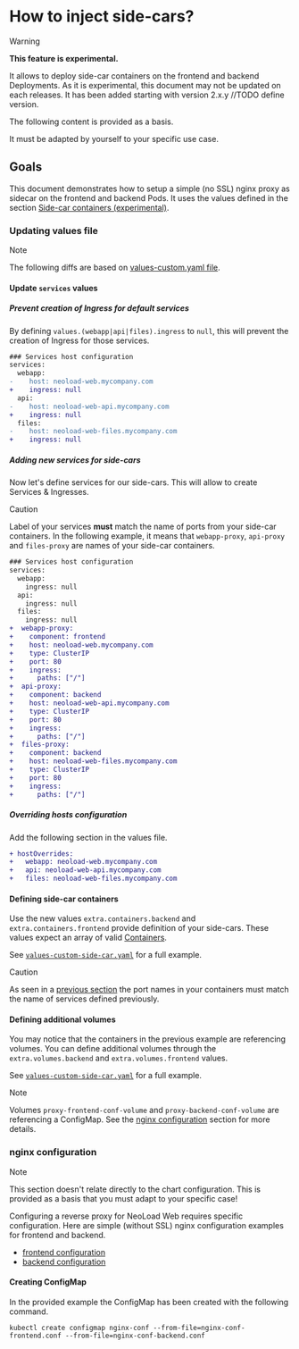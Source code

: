 # How to inject side-cars?

> [!WARNING] 
> **This feature is experimental.**
> 
> It allows to deploy side-car containers on the frontend and backend Deployments.
> As it is experimental, this document may not be updated on each releases.
> It has been added starting with version 2.x.y //TODO define version.
>
> The following content is provided as a basis. 
>
> It must be adapted by yourself to your specific use case.

## Goals

This document demonstrates how to setup a simple (no SSL) nginx proxy as sidecar on the frontend and backend Pods.
It uses the values defined in the section [Side-car containers (experimental)](../../README.md#side-car-containers-experimental).

### Updating values file

> [!NOTE]
> The following diffs are based on [values-custom.yaml file](../../values-custom.yaml).

#### Update `services` values

##### Prevent creation of Ingress for default services

By defining `values.(webapp|api|files).ingress` to `null`, this will prevent the creation of Ingress for those services.

```diff
### Services host configuration
services:
  webapp:
-    host: neoload-web.mycompany.com
+    ingress: null
  api:
-    host: neoload-web-api.mycompany.com
+    ingress: null
  files:
-    host: neoload-web-files.mycompany.com
+    ingress: null
```

##### Adding new services for side-cars

Now let's define services for our side-cars. This will allow to create Services & Ingresses.

> [!CAUTION]
> Label of your services **must** match the name of ports from your side-car containers.
> In the following example, it means that `webapp-proxy`, `api-proxy` and `files-proxy` are names of your side-car containers.

```diff
### Services host configuration
services:
  webapp:
    ingress: null
  api:
    ingress: null
  files:
    ingress: null
+  webapp-proxy:
+    component: frontend
+    host: neoload-web.mycompany.com
+    type: ClusterIP
+    port: 80
+    ingress:
+      paths: ["/"]
+  api-proxy:
+    component: backend
+    host: neoload-web-api.mycompany.com
+    type: ClusterIP
+    port: 80
+    ingress:
+      paths: ["/"]
+  files-proxy:
+    component: backend
+    host: neoload-web-files.mycompany.com
+    type: ClusterIP
+    port: 80
+    ingress:
+      paths: ["/"]
```

##### Overriding hosts configuration

Add the following section in the values file.

```diff
+ hostOverrides:
+   webapp: neoload-web.mycompany.com
+   api: neoload-web-api.mycompany.com
+   files: neoload-web-files.mycompany.com
```

#### Defining side-car containers

Use the new values `extra.containers.backend` and `extra.containers.frontend` provide definition of your side-cars.
These values expect an array of valid [Containers](https://kubernetes.io/docs/reference/generated/kubernetes-api/v1.26/#container-v1-core).

See [`values-custom-side-car.yaml`](./values-custom-side-car.yaml) for a full example.

> [!CAUTION]
> As seen in a [previous section](#adding-new-services-for-side-cars) the port names in your containers must match the name of services defined previously.

#### Defining additional volumes

You may notice that the containers in the previous example are referencing volumes.
You can define additional volumes through the `extra.volumes.backend` and `extra.volumes.frontend` values.

See [`values-custom-side-car.yaml`](./values-custom-side-car.yaml) for a full example.

> [!NOTE]
> Volumes `proxy-frontend-conf-volume` and `proxy-backend-conf-volume` are referencing a ConfigMap. See the [nginx configuration](#nginx-configuration) section for more details.

### nginx configuration

> [!NOTE]
> This section doesn't relate directly to the chart configuration. This is provided as a basis that you must adapt to your specific case!

Configuring a reverse proxy for NeoLoad Web requires specific configuration. Here are simple (without SSL) nginx configuration examples for frontend and backend.

- [frontend configuration](./nginx-conf-frontend.conf)
- [backend configuration](./nginx-conf-backend.conf)

#### Creating ConfigMap

In the provided example the ConfigMap has been created with the following command.

```shell
kubectl create configmap nginx-conf --from-file=nginx-conf-frontend.conf --from-file=nginx-conf-backend.conf
```
